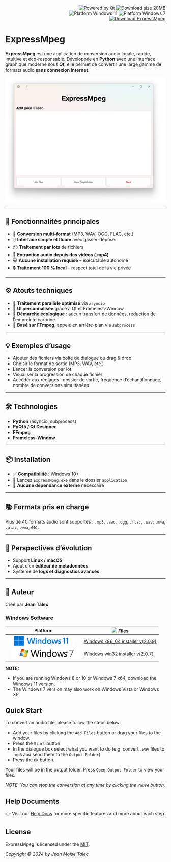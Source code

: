 <p align="right"> 
  <img src="https://img.shields.io/badge/Uses%20Qt-gray?logo=Qt&logoColor=green" alt="Powered by Qt"/> 
  <img src="https://img.shields.io/badge/Download%20size-89MB-green" alt="Download size 20MB"/> 
   <br> 
  <img src="https://img.shields.io/badge/Platform-Windows%207-green?logo=windows%20xp&logoColor=9ac342" alt="Platform Windows 11"/> 
  <img src="https://img.shields.io/badge/Platform-Windows%2011-blue?logo=windows%2011&logoColor=40c7ff" alt="Platform Windows 7"/>   
  <br>
  <a href='https://expressmpeg.en.uptodown.com/windows' title='UpToDown' ><img src='https://stc.utdstc.com/img/mediakit/imagotipo2.png' alt='Download ExpressMpeg' width=140></a>
</p> 


# ExpressMpeg


**ExpressMpeg** est une application de conversion audio locale, rapide, intuitive et éco-responsable.
Développée en **Python** avec une interface graphique moderne sous **Qt**, elle permet de convertir une large gamme de formats audio **sans connexion Internet**.

![Cover](./main-window.png) 

---

## 🚀 Fonctionnalités principales

* 🔄 **Conversion multi-format** (MP3, WAV, OGG, FLAC, etc.)
* 🖱️ **Interface simple et fluide** avec glisser-déposer
* 📦 **Traitement par lots** de fichiers
* 🎥 **Extraction audio depuis des vidéos (.mp4)**
* 💻 **Aucune installation requise** – exécutable autonome
* 🔒 **Traitement 100 % local** – respect total de la vie privée

---

## ⚙️ Atouts techniques

* 🔁 **Traitement parallèle optimisé** via `asyncio`
* 🎨 **UI personnalisée** grâce à Qt et Frameless-Window
* 🌱 **Démarche écologique** : aucun transfert de données, réduction de l'empreinte carbone
* 🧩 **Basé sur FFmpeg**, appelé en arrière-plan via `subprocess`

---

## 💡 Exemples d’usage

* Ajouter des fichiers via boîte de dialogue ou drag & drop
* Choisir le format de sortie (MP3, WAV, etc.)
* Lancer la conversion par lot
* Visualiser la progression de chaque fichier
* Accéder aux réglages : dossier de sortie, fréquence d’échantillonnage, nombre de conversions simultanées

---

## 🛠️ Technologies

* **Python** (asyncio, subprocess)
* **PyQt5 / Qt Designer**
* **FFmpeg**
* **Frameless-Window**

---

## 📦 Installation

* ✅ **Compatibilité** : Windows 10+
* 📁 Lancez `ExpressMpeg.exe` dans le dossier `application`
* 🔌 **Aucune dépendance externe** nécessaire

---

## 📚 Formats pris en charge

Plus de 40 formats audio sont supportés : `.mp3`, `.aac`, `.ogg`, `.flac`, `.wav`, `.m4a`, `.alac`, `.wma`, etc.

---

## 🔮 Perspectives d’évolution

* Support **Linux / macOS**
* Ajout d’un **éditeur de métadonnées**
* Système de **logs et diagnostics avancés**

---

## 👤 Auteur

Créé par **Jean Talec**

### Windows Software 

|Platform | <img width=16 src="https://www.svgrepo.com/download/138917/download.svg"> Files | 
|-------- | ------ | 
| <img src="./windows-11.png" height=32 align="justify"> | [Windows x86_64 installer v(2.0.9)](https://www.vizysound.com/ExpressMpeg/installers/expressmpeg_x86_64_v_(2.0.9).exe)  | 
| <img style="margin-left:12px" src="./windows-7.png" height=32 align="justify">|[Windows win32 installer v(2.0.7)](https://www.vizysound.com/ExpressMpeg/installers/expressmpeg_win32_v_(2.0.7).exe)| 

**NOTE:** 
- If you are running Windows 8 or 10 or Windows 7 x64, download the Windows 11 version. 
- The Windows 7 version may also work on Windows Vista or Windows XP. 

## Quick Start 

To convert an audio file, please follow the steps below: 
- Add your files by clicking the `Add Files` button or drag your files to the window. 
- Press the `Start` button. 
- In the dialogue box select what you want to do (e.g. convert `.wav` files to `.mp3` and send them to the `Output Folder`). 
- Press the `OK` button. 

Your files will be in the output folder. Press `Open Output Folder` to view your files. 

*NOTE: You can stop the conversion at any time by clicking the `Pause` button.*

## Help Documents

👉 Visit our [Help Docs](./HELP.md) for more specific features and more about each step. 


## License 

ExpressMpeg is licensed under the [MIT](./LICENSE). 

*Copyright © 2024 by Jean Moïse Talec.*

 
